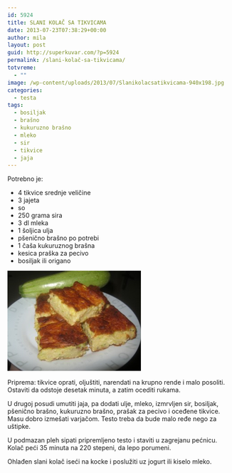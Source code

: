 ```yaml
---
id: 5924
title: SLANI KOLAČ SA TIKVICAMA
date: 2013-07-23T07:38:29+00:00
author: mila
layout: post
guid: http://superkuvar.com/?p=5924
permalink: /slani-kolač-sa-tikvicama/
totvreme:
  - ""
image: /wp-content/uploads/2013/07/Slanikolacsatikvicama-940x198.jpg
categories:
  - testa
tags:
  - bosiljak
  - brašno
  - kukuruzno brašno
  - mleko
  - sir
  - tikvice
  - jaja
---
```

Potrebno je:

  * 4 tikvice srednje veličine
  * 3 jajeta
  * so
  * 250 grama sira
  * 3 dl mleka
  * 1 šoljica ulja
  * pšenično brašno po potrebi
  * 1 čaša kukuruznog brašna
  * kesica praška za pecivo
  * bosiljak ili origano

<img class="alignnone size-medium wp-image-5925" src="/wp-content/uploads/2013/07/Slanikolacsatikvicama-300x225.jpg" alt="Slanikolacsatikvicama" width="300" height="225" /> 

Priprema: tikvice oprati, oljuštiti, narendati na krupno rende i malo posoliti. Ostaviti da odstoje desetak minuta, a zatim ocediti rukama.

U drugoj posudi umutiti jaja, pa dodati ulje, mleko, izmrvljen sir, bosiljak, pšenično brašno, kukuruzno brašno, prašak za pecivo i oceđene tikvice. Masu dobro izmešati varjačom. Testo treba da bude malo ređe nego za uštipke.

U podmazan pleh sipati pripremljeno testo i staviti u zagrejanu pećnicu. Kolač peći 35 minuta na 220 stepeni, da lepo porumeni.

Ohlađen slani kolač iseći na kocke i poslužiti uz jogurt ili kiselo mleko.